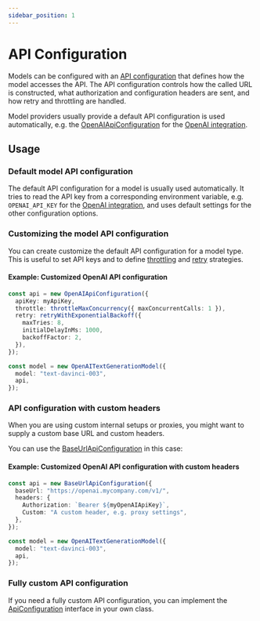 ```yaml
---
sidebar_position: 1
---
```


# API Configuration

Models can be configured with an [API configuration](/api/interfaces/ApiConfiguration) that defines how the model accesses the API.
The API configuration controls how the called URL is constructed, what authorization and configuration headers are sent, and how retry and throttling are handled.

Model providers usually provide a default API configuration is used automatically, e.g. the [OpenAIApiConfiguration](/api/classes/OpenAIApiConfiguration) for the [OpenAI integration](/integration/model-provider/openai).

## Usage

### Default model API configuration

The default API configuration for a model is usually used automatically.
It tries to read the API key from a corresponding environment variable, e.g. `OPENAI_API_KEY` for the [OpenAI integration](/integration/model-provider/openai), and uses default settings for the other configuration options.

### Customizing the model API configuration

You can create customize the default API configuration for a model type.
This is useful to set API keys and to define [throttling](/guide/util/api-configuration/throttle) and [retry](/guide/util/api-configuration/retry) strategies.

#### Example: Customized OpenAI API configuration

```ts
const api = new OpenAIApiConfiguration({
  apiKey: myApiKey,
  throttle: throttleMaxConcurrency({ maxConcurrentCalls: 1 }),
  retry: retryWithExponentialBackoff({
    maxTries: 8,
    initialDelayInMs: 1000,
    backoffFactor: 2,
  }),
});

const model = new OpenAITextGenerationModel({
  model: "text-davinci-003",
  api,
});
```

### API configuration with custom headers

When you are using custom internal setups or proxies, you might want to supply a custom base URL and custom headers.

You can use the [BaseUrlApiConfiguration](/api/classes/BaseUrlApiConfiguration) in this case:

#### Example: Customized OpenAI API configuration with custom headers

```ts
const api = new BaseUrlApiConfiguration({
  baseUrl: "https://openai.mycompany.com/v1/",
  headers: {
    Authorization: `Bearer ${myOpenAIApiKey}`,
    Custom: "A custom header, e.g. proxy settings",
  },
});

const model = new OpenAITextGenerationModel({
  model: "text-davinci-003",
  api,
});
```

### Fully custom API configuration

If you need a fully custom API configuration, you can implement the [ApiConfiguration](/api/interfaces/ApiConfiguration) interface in your own class.
